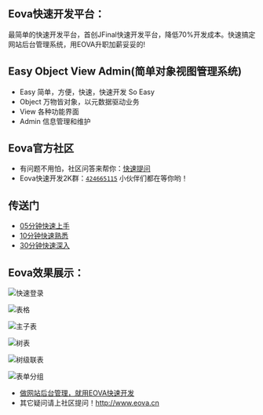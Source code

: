## Eova快速开发平台：
最简单的快速开发平台，首创JFinal快速开发平台，降低70%开发成本。快速搞定网站后台管理系统，用EOVA升职加薪妥妥的!

## Easy Object View Admin(简单对象视图管理系统)
- Easy   简单，方便，快速，快速开发 So Easy
- Object 万物皆对象，以元数据驱动业务
- View   各种功能界面
- Admin  信息管理和维护

## Eova官方社区
- 有问题不用怕，社区问答来帮你：[快速提问](http://www.eova.cn/qa)
- Eova快速开发2K群：[`424665115`](http://shang.qq.com/wpa/qunwpa?idkey=4f48a4b4ad4377fc8f458a9044d4b18bb9a90ed892ad863403f0c2bb6f4d7fb1) 小伙伴们都在等你哟！

## 传送门
- [05分钟快速上手](http://note.youdao.com/share/?id=df8de9adaf8bf6d13646812a12f2e17f&type=note)
- [10分钟快速熟悉](http://pan.baidu.com/s/1qWr7v20)
- [30分钟快速深入](http://7xign9.com1.z0.glb.clouddn.com/eova_doc_1.5.pdf)


Eova效果展示：
------------------------
![快速登录](http://7d9i3x.com1.z0.glb.clouddn.com/eova0.png)

![表格](http://7d9i3x.com1.z0.glb.clouddn.com/eova1.png)

![主子表](http://7d9i3x.com1.z0.glb.clouddn.com/eova2.png)

![树表](http://7d9i3x.com1.z0.glb.clouddn.com/eova3.png)

![树级联表](http://7d9i3x.com1.z0.glb.clouddn.com/eova4.png)

![表单分组](http://7d9i3x.com1.z0.glb.clouddn.com/eova5.png)

* [做网站后台管理，就用EOVA快速开发](http://www.eova.cn) 
* 其它疑问请上社区提问！http://www.eova.cn